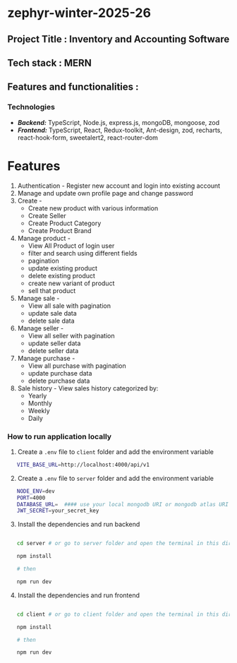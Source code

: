 # zephyr-winter-2025-26

## Project Title : Inventory and Accounting Software
## Tech stack : MERN

## Features and functionalities :

### Technologies

- **_Backend:_** TypeScript, Node.js, express.js, mongoDB, mongoose, zod
- **_Frontend:_** TypeScript, React, Redux-toolkit, Ant-design, zod, recharts, react-hook-form, sweetalert2, react-router-dom

# Features

1. Authentication - Register new account and login into existing account
2. Manage and update own profile page and change password
3. Create -
   - Create new product with various information
   - Create Seller
   - Create Product Category
   - Create Product Brand
4. Manage product -
   - View All Product of login user
   - filter and search using different fields
   - pagination
   - update existing product
   - delete existing product
   - create new variant of product
   - sell that product
5. Manage sale -
   - View all sale with pagination
   - update sale data
   - delete sale data
6. Manage seller -
   - View all seller with pagination
   - update seller data
   - delete seller data
7. Manage purchase -
   - View all purchase with pagination
   - update purchase data
   - delete purchase data
8. Sale history - View sales history categorized by:
   - Yearly
   - Monthly
   - Weekly
   - Daily

### How to run application locally

1. Create a `.env` file to `client` folder and add the environment variable

```bash
   VITE_BASE_URL=http://localhost:4000/api/v1
```

2. Create a `.env` file to `server` folder and add the environment variable

```bash
   NODE_ENV=dev
   PORT=4000
   DATABASE_URL=  #### use your local mongodb URI or mongodb atlas URI
   JWT_SECRET=your_secret_key
```

3. Install the dependencies and run backend

```bash

   cd server # or go to server folder and open the terminal in this directory

   npm install

   # then

   npm run dev

```

4. Install the dependencies and run frontend

```bash

   cd client # or go to client folder and open the terminal in this directory

   npm install

   # then

   npm run dev

```
